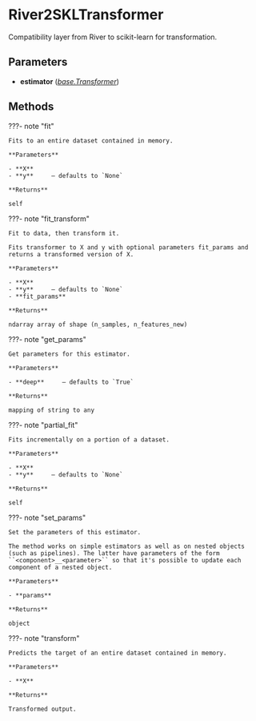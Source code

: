 # River2SKLTransformer

Compatibility layer from River to scikit-learn for transformation.



## Parameters

- **estimator** (*[base.Transformer](../../base/Transformer)*)




## Methods

???- note "fit"

    Fits to an entire dataset contained in memory.

    **Parameters**

    - **X**    
    - **y**     – defaults to `None`    
    
    **Returns**

    self
    
???- note "fit_transform"

    Fit to data, then transform it.

    Fits transformer to X and y with optional parameters fit_params and returns a transformed version of X.

    **Parameters**

    - **X**    
    - **y**     – defaults to `None`    
    - **fit_params**    
    
    **Returns**

    ndarray array of shape (n_samples, n_features_new)
    
???- note "get_params"

    Get parameters for this estimator.

    **Parameters**

    - **deep**     – defaults to `True`    
    
    **Returns**

    mapping of string to any
    
???- note "partial_fit"

    Fits incrementally on a portion of a dataset.

    **Parameters**

    - **X**    
    - **y**     – defaults to `None`    
    
    **Returns**

    self
    
???- note "set_params"

    Set the parameters of this estimator.

    The method works on simple estimators as well as on nested objects (such as pipelines). The latter have parameters of the form ``<component>__<parameter>`` so that it's possible to update each component of a nested object.

    **Parameters**

    - **params**    
    
    **Returns**

    object
    
???- note "transform"

    Predicts the target of an entire dataset contained in memory.

    **Parameters**

    - **X**    
    
    **Returns**

    Transformed output.
    
